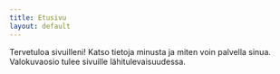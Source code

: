 ```yaml
---
title: Etusivu
layout: default
---
```


Tervetuloa sivuilleni! Katso tietoja minusta ja miten voin palvella sinua. Valokuvaosio tulee sivuille lähitulevaisuudessa.
